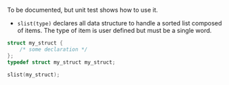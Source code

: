 To be documented, but unit test shows how to use it. 






* ``slist(type)`` declares all data structure to handle a sorted list composed of items. The type of item is user defined but must be a single word.
```c
struct my_struct {
	/* some declaration */
};
typedef struct my_struct my_struct;

slist(my_struct);
```
